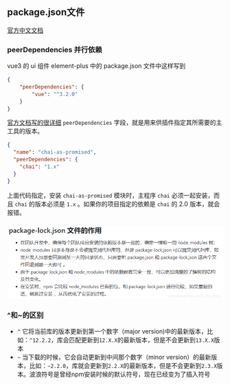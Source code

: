 ## package.json文件
[官方中文文档](http://javascript.ruanyifeng.com/nodejs/packagejson.html)

### peerDependencies 并行依赖
vue3 的 ui 组件 element-plus 中的 package.json 文件中这样写到
```json
{
    "peerDependencies": {
        "vue": "^3.2.0"
    }
}
```
[官方文档写的很详细](http://javascript.ruanyifeng.com/nodejs/packagejson.html)
`peerDependencies` 字段，就是用来供插件指定其所需要的主工具的版本。

```json
{
  "name": "chai-as-promised",
  "peerDependencies": {
    "chai": "1.x"
  }
}
```
上面代码指定，安装 `chai-as-promised` 模块时，主程序 `chai` 必须一起安装，而且 `chai` 的版本必须是 `1.x` 。如果你的项目指定的依赖是 `chai` 的 2.0 版本，就会报错。

### 
![](../../images/package-lock.png)

### ^和~的区别

- `^` 它将当前库的版本更新到第一个数字（major version)中的最新版本，比如：`^12.2.2`，库会匹配更新到`12.X.X`的最新版本，但是不会更新到`13.X.X`版本
- `~` 当下载的时候，它会自动更新到中间那个数字（minor version）的最新版本，比如：`~2.2.0`，库就会更新到`2.2.X`的最新版本，但是不会更新到`2.3.X`版本。波浪符号是曾经npm安装时候的默认符号，现在已经变为了插入符号
